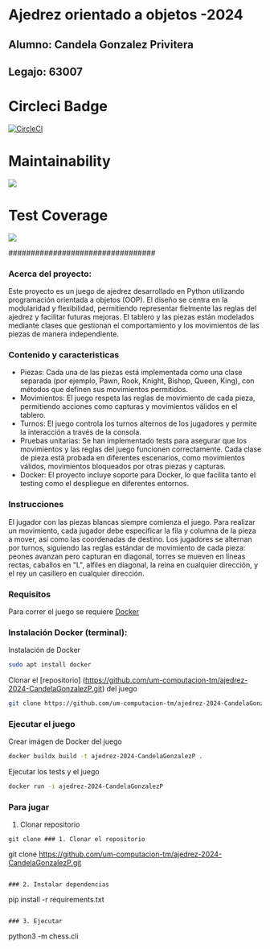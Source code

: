 # Ajedrez orientado a objetos -2024

## Alumno: Candela Gonzalez Privitera
## Legajo: 63007

# Circleci Badge
[![CircleCI](https://dl.circleci.com/status-badge/img/gh/um-computacion-tm/ajedrez-2024-CandelaGonzalezP/tree/main.svg?style=svg)](https://dl.circleci.com/status-badge/redirect/gh/um-computacion-tm/ajedrez-2024-CandelaGonzalezP/tree/main)

# Maintainability
<a href="https://codeclimate.com/github/um-computacion-tm/ajedrez-2024-CandelaGonzalezP/maintainability"><img src="https://api.codeclimate.com/v1/badges/80e898285edf9282fd84/maintainability" /></a>

# Test Coverage
<a href="https://codeclimate.com/github/um-computacion-tm/ajedrez-2024-CandelaGonzalezP/test_coverage"><img src="https://api.codeclimate.com/v1/badges/80e898285edf9282fd84/test_coverage" /></a>

#################################

### Acerca del proyecto:

Este proyecto es un juego de ajedrez desarrollado en Python utilizando programación orientada a objetos (OOP). El diseño se centra en la modularidad y flexibilidad, permitiendo representar fielmente las reglas del ajedrez y facilitar futuras mejoras. El tablero y las piezas están modelados mediante clases que gestionan el comportamiento y los movimientos de las piezas de manera independiente.

### Contenido y caracteristicas

- Piezas: Cada una de las piezas está implementada como una clase separada (por ejemplo, Pawn, Rook, Knight, Bishop, Queen, King), con métodos que definen sus movimientos permitidos.
- Movimientos: El juego respeta las reglas de movimiento de cada pieza, permitiendo acciones como capturas y movimientos válidos en el tablero.
- Turnos: El juego controla los turnos alternos de los jugadores y permite la interacción a través de la consola.
- Pruebas unitarias: Se han implementado tests para asegurar que los movimientos y las reglas del juego funcionen correctamente. Cada clase de pieza está probada en diferentes escenarios, como movimientos válidos, movimientos bloqueados por otras piezas y capturas.
- Docker: El proyecto incluye soporte para Docker, lo que facilita tanto el testing como el despliegue en diferentes entornos.

### Instrucciones

El jugador con las piezas blancas siempre comienza el juego. Para realizar un movimiento, cada jugador debe especificar la fila y columna de la pieza a mover, así como las coordenadas de destino. Los jugadores se alternan por turnos, siguiendo las reglas estándar de movimiento de cada pieza: peones avanzan pero capturan en diagonal, torres se mueven en líneas rectas, caballos en "L", alfiles en diagonal, la reina en cualquier dirección, y el rey un casillero en cualquier dirección.

### Requisitos

Para correr el juego se requiere [Docker](https://docs.docker.com) 

### Instalación Docker (terminal):

Instalación de Docker

```bash
sudo apt install docker
```

Clonar el [repositorio] (https://github.com/um-computacion-tm/ajedrez-2024-CandelaGonzalezP.git) del juego 

```bash
git clone https://github.com/um-computacion-tm/ajedrez-2024-CandelaGonzalezP.git
```
### Ejecutar el juego

Crear imágen de Docker del juego

```bash
docker buildx build -t ajedrez-2024-CandelaGonzalezP .
```

Ejecutar los tests y el juego

```bash
docker run -i ajedrez-2024-CandelaGonzalezP
```

### Para jugar

1. Clonar  repositorio

```
git clone ### 1. Clonar el repositorio

```
git clone https://github.com/um-computacion-tm/ajedrez-2024-CandelaGonzalezP.git
```

### 2. Instalar dependencias

```
pip install -r requirements.txt
```

### 3. Ejecutar

```
python3 -m chess.cli

```

